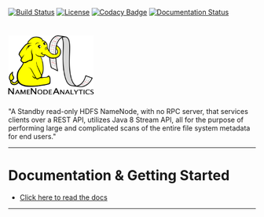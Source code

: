 [![Build Status](https://travis-ci.com/paypal/NNAnalytics.svg?branch=master)](https://travis-ci.com/paypal/NNAnalytics)
[![License](http://img.shields.io/:license-Apache%202-blue.svg)](http://www.apache.org/licenses/LICENSE-2.0.txt)
[![Codacy Badge](https://api.codacy.com/project/badge/Grade/d47519e1762d4a74ae5720b05450a667)](https://www.codacy.com/app/Dee-Pac/NNAnalytics?utm_source=github.com&amp;utm_medium=referral&amp;utm_content=paypal/NNAnalytics&amp;utm_campaign=Badge_Grade)
[![Documentation Status](https://readthedocs.org/projects/nnanalytics/badge/?version=latest)](https://nnanalytics.readthedocs.io/en/latest/)

# <img src="docs/images/NNA-logo.png" width="174" height="120" />

"A Standby read-only HDFS NameNode, with no RPC server, that services clients over a REST API, utilizes Java 8 Stream API, all for the purpose of performing large and complicated scans of the entire file system metadata for end users."

__________________________________________________________________________________________________________________


# Documentation & Getting Started

  * [Click here to read the docs](http://nnanalytics.readthedocs.io/)

__________________________________________________________________________________________________________________
